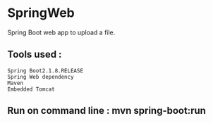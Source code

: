 # SpringWeb
Spring Boot web app to upload a file.

## Tools used :

    Spring Boot2.1.8.RELEASE
    Spring Web dependency
    Maven
    Embedded Tomcat
    
 ## Run on command line :  mvn spring-boot:run 
